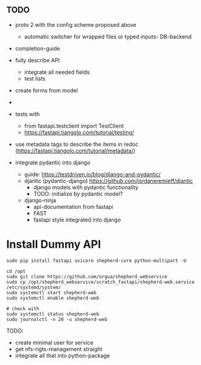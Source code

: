 ## TODO

- proto 2 with the config scheme proposed above
  - automatic switcher for wrapped files or typed inputs- DB-backend
- completion-guide
- fully describe API
  - integrate all needed fields
  - test lists

- create forms from model
-

- tests with
  - from fastapi.testclient import TestClient
  - https://fastapi.tiangolo.com/tutorial/testing/
- use metadata tags to describe the items in redoc (https://fastapi.tiangolo.com/tutorial/metadata/)

- integrate pydantic into django
  - guide: https://testdriven.io/blog/django-and-pydantic/
  - djantic (pydantic-django) https://github.com/jordaneremieff/djantic
    - django models with pydantic functionality
    - TODO: initialize by pydantic model?
  - django-ninja
    - api-documentation from fastapi
    - FAST
    - fastapi style integrated into django

# Install Dummy API

```Shell
sudo pip install fastapi uvicorn shepherd-core python-multipart -U

cd /opt
sudo git clone https://github.com/orgua/shepherd_webservice
sudo cp /opt/shepherd_webservice/scratch_fastapi/shepherd-web.service /etc/systemd/system/
sudo systemctl start shepherd-web
sudo systemctl enable shepherd-web

# check with
sudo systemctl status shepherd-web
sudo journalctl -n 20 -u shepherd-web
```

TODO:

- create minimal user for service
- get nfs-rigts-management straight
- integrate all that into python-package
